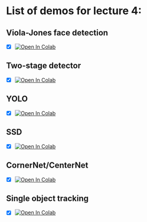 # List of demos for lecture 4:

## Viola-Jones face detection

- [x] [![Open In Colab](https://colab.research.google.com/assets/colab-badge.svg)](https://colab.research.google.com/github/AU-MaLeCI/CV-ECE-AU-2025/blob/main/Lecture_4/4_Cascade_classification.ipynb)

## Two-stage detector

- [x] [![Open In Colab](https://colab.research.google.com/assets/colab-badge.svg)](https://colab.research.google.com/github/AU-MaLeCI/CV-ECE-AU-2025/blob/main/Lecture_4/object-detection.ipynb)

## YOLO

- [x] [![Open In Colab](https://colab.research.google.com/assets/colab-badge.svg)](https://colab.research.google.com/github/AU-MaLeCI/CV-ECE-AU-2025/blob/main/Lecture_4/yolo_v3_object_detection.ipynb)

## SSD

- [x] [![Open In Colab](https://colab.research.google.com/assets/colab-badge.svg)](https://colab.research.google.com/github/AU-MaLeCI/CV-ECE-AU-2025/blob/main/Lecture_4/ssd_obect_detection.ipynb)

## CornerNet/CenterNet

- [x] [![Open In Colab](https://colab.research.google.com/assets/colab-badge.svg)](https://colab.research.google.com/github/AU-MaLeCI/CV-ECE-AU-2025/blob/main/Lecture_4/centernet_starterkit.ipynb)

## Single object tracking

- [x] [![Open In Colab](https://colab.research.google.com/assets/colab-badge.svg)](https://colab.research.google.com/github/AU-MaLeCI/CV-ECE-AU-2025/blob/main/Lecture_4/SiamMask.ipynb)
